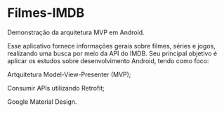 # Filmes-IMDB
Demonstração da arquitetura MVP em Android.


Esse aplicativo fornece informações gerais sobre filmes, séries e jogos, realizando uma busca por meio da API do IMDB. Seu principal objetivo é aplicar os estudos sobre desenvolvimento Android, tendo como foco:

  Artquitetura Model-View-Presenter (MVP);
  
  Consumir APIs utilizando Retrofit;
  
  Google Material Design.
